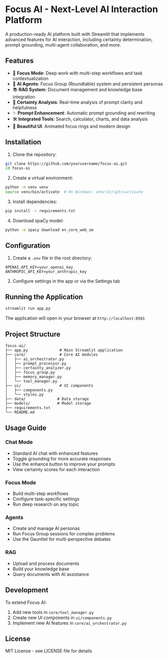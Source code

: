 # Focus AI - Next-Level AI Interaction Platform

A production-ready AI platform built with Streamlit that implements advanced features for AI interaction, including certainty determination, prompt grounding, multi-agent collaboration, and more.

## Features

- 🎯 **Focus Mode**: Deep work with multi-step workflows and task contextualization
- 🤖 **AI Agents**: Focus Group (Roundtable) system and persistent personas
- 📚 **RAG System**: Document management and knowledge base integration
- 🧠 **Certainty Analysis**: Real-time analysis of prompt clarity and helpfulness
- ✨ **Prompt Enhancement**: Automatic prompt grounding and rewriting
- 🛠️ **Integrated Tools**: Search, calculator, charts, and data analysis
- 🎨 **Beautiful UI**: Animated focus rings and modern design

## Installation

1. Clone the repository:
```bash
git clone https://github.com/yourusername/focus-ai.git
cd focus-ai
```

2. Create a virtual environment:
```bash
python -m venv venv
source venv/bin/activate  # On Windows: venv\Scripts\activate
```

3. Install dependencies:
```bash
pip install -r requirements.txt
```

4. Download spaCy model:
```bash
python -m spacy download en_core_web_sm
```

## Configuration

1. Create a `.env` file in the root directory:
```
OPENAI_API_KEY=your_openai_key
ANTHROPIC_API_KEY=your_anthropic_key
```

2. Configure settings in the app or via the Settings tab

## Running the Application

```bash
streamlit run app.py
```

The application will open in your browser at `http://localhost:8501`

## Project Structure

```
focus-ai/
├── app.py              # Main Streamlit application
├── core/               # Core AI modules
│   ├── ai_orchestrator.py
│   ├── prompt_processor.py
│   ├── certainty_analyzer.py
│   ├── focus_group.py
│   ├── memory_manager.py
│   └── tool_manager.py
├── ui/                 # UI components
│   ├── components.py
│   └── styles.py
├── data/              # Data storage
├── models/            # Model storage
├── requirements.txt
└── README.md
```

## Usage Guide

### Chat Mode
- Standard AI chat with enhanced features
- Toggle grounding for more accurate responses
- Use the enhance button to improve your prompts
- View certainty scores for each interaction

### Focus Mode
- Build multi-step workflows
- Configure task-specific settings
- Run deep research on any topic

### Agents
- Create and manage AI personas
- Run Focus Group sessions for complex problems
- Use the Gauntlet for multi-perspective debates

### RAG
- Upload and process documents
- Build your knowledge base
- Query documents with AI assistance

## Development

To extend Focus AI:

1. Add new tools in `core/tool_manager.py`
2. Create new UI components in `ui/components.py`
3. Implement new AI features in `core/ai_orchestrator.py`

## License

MIT License - see LICENSE file for details
